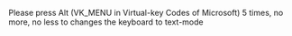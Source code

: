 Please press Alt (VK_MENU in Virtual-key Codes of Microsoft) 5 times, no more, no less to changes the keyboard to text-mode
